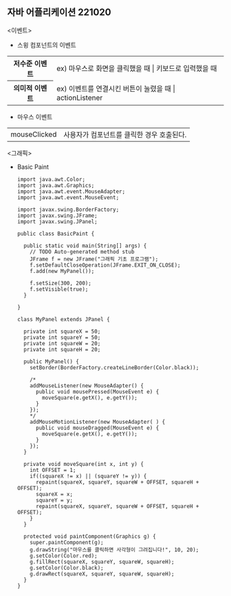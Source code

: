 ## 자바 어플리케이션 221020

<이벤트>
* 스윙 컴포넌트의 이벤트
<table>
  <tr>
    <th>저수준 이벤트</th>
    <td>ex) 마우스로 화면을 클릭했을 때 | 키보드로 입력했을 때</td>
  </tr>
  <tr>
    <th>의미적 이벤트</th>
    <td>ex) 이벤트를 연결시킨 버튼이 눌렸을 때 | actionListener</td>
  </tr>
</table>

* 마우스 이벤트
<table>
  <tr>
    <td>mouseClicked</td>
    <td>사용자가 컴포넌트를 클릭한 경우 호출된다.</td>
  </th>
</table>

<그래픽>

* Basic Paint


      import java.awt.Color;
      import java.awt.Graphics;
      import java.awt.event.MouseAdapter;
      import java.awt.event.MouseEvent;

      import javax.swing.BorderFactory;
      import javax.swing.JFrame;
      import javax.swing.JPanel;

      public class BasicPaint {

        public static void main(String[] args) {
          // TODO Auto-generated method stub
          JFrame f = new JFrame("그래픽 기초 프로그램");
          f.setDefaultCloseOperation(JFrame.EXIT_ON_CLOSE);
          f.add(new MyPanel());

          f.setSize(300, 200);
          f.setVisible(true);
        }

      }

      class MyPanel extends JPanel {

        private int squareX = 50;
        private int squareY = 50;
        private int squareW = 20;
        private int squareH = 20;

        public MyPanel() {
          setBorder(BorderFactory.createLineBorder(Color.black));

          /*
          addMouseListener(new MouseAdapter() {
            public void mousePressed(MouseEvent e) {
              moveSquare(e.getX(), e.getY());
            }
          });
          */
          addMouseMotionListener(new MouseAdapter( ) {
            public void mouseDragged(MouseEvent e) {
              moveSquare(e.getX(), e.getY());
            }
          });
        }

        private void moveSquare(int x, int y) {
          int OFFSET = 1;
          if((squareX != x) || (squareY != y)) {
            repaint(squareX, squareY, squareW + OFFSET, squareH + OFFSET);
            squareX = x;
            squareY = y;
            repaint(squareX, squareY, squareW + OFFSET, squareH + OFFSET);
          }
        }

        protected void paintComponent(Graphics g) {
          super.paintComponent(g);
          g.drawString("마우스를 클릭하면 사각형이 그려집니다!", 10, 20);
          g.setColor(Color.red);
          g.fillRect(squareX, squareY, squareW, squareH);
          g.setColor(Color.black);
          g.drawRect(squareX, squareY, squareW, squareH);
        }
      }
